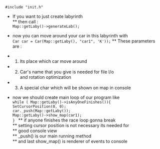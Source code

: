 ``` #include "init.h" ```
- If you want to just create labyrinth  <br/>
** then call : <br/>
``` Map::getLaby()->generateLab(); ```

- now you can move around your car in this labyrinth with <br/>
``` Car car = Car(Map::getLaby(), "car1", 'K')); ```
** These parameters are : <br/>
- 1) Its place which car move around
- 2) Car's name that you give is needed for file I/o  <br/>
  and rotation optimization
- 3) A special char which will be shown on map in console

- now we should create main loop of our program like <br/>
``` while ( Map::getLaby()->isAnyOneFinishes()){ ``` <br/>
``` SetCursorPosition(0, 0); ```                     <br/>
``` car._push(Map::getLaby()); ```                   <br/>
``` Map::getLaby()->show_map(car1); ```              <br/>
```} ```
** if anyone finishes the race loop gonna break <br/>
** setting cursor position is not necessary its needed for  <br/>
** good console view <br/>
** _push() is our main running method <br/>
** and last show_map() is renderer of events to console 

